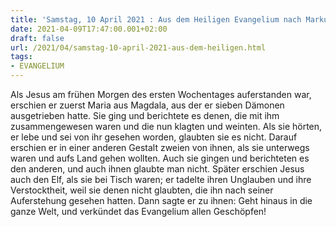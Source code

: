 ```yaml
---
title: 'Samstag, 10 April 2021 : Aus dem Heiligen Evangelium nach Markus - Mk 16,9-15.'
date: 2021-04-09T17:47:00.001+02:00
draft: false
url: /2021/04/samstag-10-april-2021-aus-dem-heiligen.html
tags: 
- EVANGELIUM
---
```


Als Jesus am frühen Morgen des ersten Wochentages auferstanden war, erschien er zuerst Maria aus Magdala, aus der er sieben Dämonen ausgetrieben hatte. Sie ging und berichtete es denen, die mit ihm zusammengewesen waren und die nun klagten und weinten. Als sie hörten, er lebe und sei von ihr gesehen worden, glaubten sie es nicht. Darauf erschien er in einer anderen Gestalt zweien von ihnen, als sie unterwegs waren und aufs Land gehen wollten. Auch sie gingen und berichteten es den anderen, und auch ihnen glaubte man nicht. Später erschien Jesus auch den Elf, als sie bei Tisch waren; er tadelte ihren Unglauben und ihre Verstocktheit, weil sie denen nicht glaubten, die ihn nach seiner Auferstehung gesehen hatten. Dann sagte er zu ihnen: Geht hinaus in die ganze Welt, und verkündet das Evangelium allen Geschöpfen!
